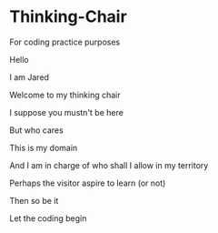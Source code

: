 # Thinking-Chair
For coding practice purposes

Hello

I am Jared

Welcome to my thinking chair

I suppose you mustn't be here

But who cares

This is my domain

And I am in charge of who shall I allow in my territory

Perhaps the visitor aspire to learn (or not)

Then so be it

Let the coding begin
